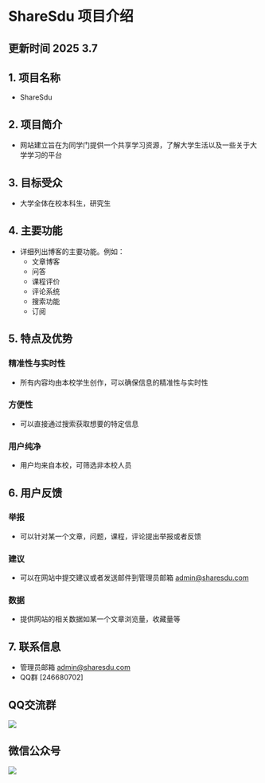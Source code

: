 # ShareSdu 项目介绍  
## 更新时间 2025 3.7  
## 1. 项目名称
- ShareSdu

## 2. 项目简介
- 网站建立旨在为同学门提供一个共享学习资源，了解大学生活以及一些关于大学学习的平台  

## 3. 目标受众
- 大学全体在校本科生，研究生  

## 4. 主要功能
- 详细列出博客的主要功能。例如：
  - 文章博客
  - 问答
  - 课程评价  
  - 评论系统  
  - 搜索功能  
  - 订阅  


## 5. 特点及优势
### 精准性与实时性  
- 所有内容均由本校学生创作，可以确保信息的精准性与实时性  
### 方便性  
- 可以直接通过搜索获取想要的特定信息  
### 用户纯净  
- 用户均来自本校，可筛选非本校人员  

## 6. 用户反馈
### 举报
- 可以针对某一个文章，问题，课程，评论提出举报或者反馈  
### 建议  
- 可以在网站中提交建议或者发送邮件到管理员邮箱 admin@sharesdu.com 
### 数据  
- 提供网站的相关数据如某一个文章浏览量，收藏量等  


## 7. 联系信息
- 管理员邮箱  admin@sharesdu.com  
- QQ群 [246680702]     
## QQ交流群  
![](https://sharesdu.com/qq_img/group_qr.png)    

## 微信公众号  
![](https://sharesdu.com/wechat/wechat_qr.jpg)    
